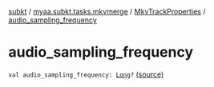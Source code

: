 [subkt](../../index.md) / [myaa.subkt.tasks.mkvmerge](../index.md) / [MkvTrackProperties](index.md) / [audio_sampling_frequency](./audio_sampling_frequency.md)

# audio_sampling_frequency

`val audio_sampling_frequency: `[`Long`](https://kotlinlang.org/api/latest/jvm/stdlib/kotlin/-long/index.html)`?` [(source)](https://github.com/Myaamori/SubKt/blob/master/src/main/kotlin/myaa/subkt/tasks/mkvmerge/mkvmerge.kt#L78)